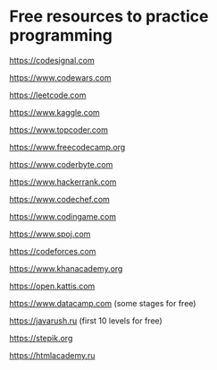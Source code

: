 # Free resources to practice programming

https://codesignal.com

https://www.codewars.com

https://leetcode.com

https://www.kaggle.com

https://www.topcoder.com

https://www.freecodecamp.org

https://www.coderbyte.com

https://www.hackerrank.com

https://www.codechef.com

https://www.codingame.com

https://www.spoj.com

https://codeforces.com

https://www.khanacademy.org

https://open.kattis.com

https://www.datacamp.com (some stages for free)

https://javarush.ru (first 10 levels for free)

https://stepik.org

https://htmlacademy.ru
